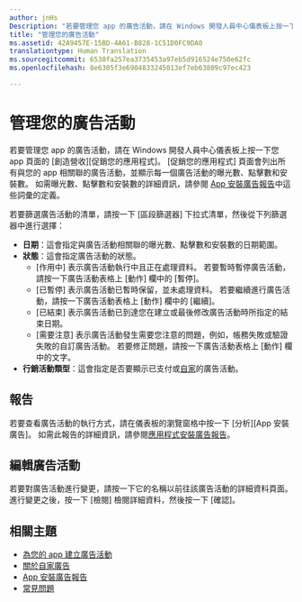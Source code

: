 ```yaml
---
author: jnHs
Description: "若要管理您 app 的廣告活動，請在 Windows 開發人員中心儀表板上按一下您 app 頁面的 \\[創造營收\\]  \\[促銷您的應用程式\\]。"
title: "管理您的廣告活動"
ms.assetid: 42A9457E-15BD-4A61-B828-1C51D0FC9DA0
translationtype: Human Translation
ms.sourcegitcommit: 6530fa257ea3735453a97eb5d916524e750e62fc
ms.openlocfilehash: 8e6305f3e6904833245013ef7eb63809c97ec423

---
```


# 管理您的廣告活動


若要管理您 app 的廣告活動，請在 Windows 開發人員中心儀表板上按一下您 app 頁面的 \[創造營收\]\[促銷您的應用程式\]。 \[促銷您的應用程式\] 頁面會列出所有與您的 app 相關聯的廣告活動，並顯示每一個廣告活動的曝光數、點擊數和安裝數。 如需曝光數、點擊數和安裝數的詳細資訊，請參閱 [App 安裝廣告報告](app-install-ads-reports.md)中這些詞彙的定義。

若要篩選廣告活動的清單，請按一下 \[區段篩選器\] 下拉式清單，然後從下列篩選器中進行選擇：

-   **日期**：這會指定與廣告活動相關聯的曝光數、點擊數和安裝數的日期範圍。
-   **狀態**：這會指定廣告活動的狀態。
    -   \[作用中\] 表示廣告活動執行中且正在處理資料。 若要暫時暫停廣告活動，請按一下廣告活動表格上 \[動作\] 欄中的 \[暫停\]。
    -   \[已暫停\] 表示廣告活動已暫時保留，並未處理資料。 若要繼續進行廣告活動，請按一下廣告活動表格上 \[動作\] 欄中的 \[繼續\]。
    -   \[已結束\] 表示廣告活動已到達您在建立或最後修改廣告活動時所指定的結束日期。
    -   \[需要注意\] 表示廣告活動發生需要您注意的問題，例如，帳務失敗或驗證失敗的自訂廣告活動。 若要修正問題，請按一下廣告活動表格上 \[動作\] 欄中的文字。
-   **行銷活動類型**：這會指定是否要顯示已支付或[自家](about-house-ads.md)的廣告活動。

## 報告


若要查看廣告活動的執行方式，請在儀表板的瀏覽窗格中按一下 \[分析\]\[App 安裝廣告\]。 如需此報告的詳細資訊，請參閱[應用程式安裝廣告報告](app-install-ads-reports.md)。

## 編輯廣告活動


若要對廣告活動進行變更，請按一下它的名稱以前往該廣告活動的詳細資料頁面。 進行變更之後，按一下 \[檢閱\] 檢閱詳細資料，然後按一下 \[確認\]。

## 相關主題


* [為您的 app 建立廣告活動](create-an-ad-campaign-for-your-app.md)
* [關於自家廣告](about-house-ads.md)
* [App 安裝廣告報告](app-install-ads-reports.md)
* [常見問題](common-questions.md)
 

 







<!--HONumber=Jun16_HO4-->


